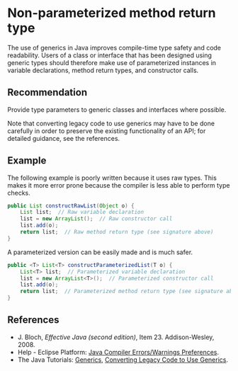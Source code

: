 # Non-parameterized method return type
The use of generics in Java improves compile-time type safety and code readability. Users of a class or interface that has been designed using generic types should therefore make use of parameterized instances in variable declarations, method return types, and constructor calls.


## Recommendation
Provide type parameters to generic classes and interfaces where possible.

Note that converting legacy code to use generics may have to be done carefully in order to preserve the existing functionality of an API; for detailed guidance, see the references.


## Example
The following example is poorly written because it uses raw types. This makes it more error prone because the compiler is less able to perform type checks.


```java
public List constructRawList(Object o) {
    List list;  // Raw variable declaration
    list = new ArrayList();  // Raw constructor call
    list.add(o);
    return list;  // Raw method return type (see signature above)
}
```
A parameterized version can be easily made and is much safer.


```java
public <T> List<T> constructParameterizedList(T o) {
    List<T> list;  // Parameterized variable declaration
    list = new ArrayList<T>();  // Parameterized constructor call
    list.add(o);
    return list;  // Parameterized method return type (see signature above)
}
```

## References
* J. Bloch, *Effective Java (second edition)*, Item 23. Addison-Wesley, 2008.
* Help - Eclipse Platform: [Java Compiler Errors/Warnings Preferences](https://help.eclipse.org/2020-12/advanced/content.jsp?topic=/org.eclipse.jdt.doc.user/reference/preferences/java/compiler/ref-preferences-errors-warnings.htm).
* The Java Tutorials: [Generics](https://docs.oracle.com/javase/tutorial/java/generics/), [Converting Legacy Code to Use Generics](https://docs.oracle.com/javase/tutorial/extra/generics/convert.html).
